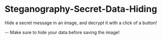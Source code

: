 # Steganography-Secret-Data-Hiding
Hide a secret message in an image, and decrypt it with a click of a button!

-- Make sure to hide your data before saving the image!
